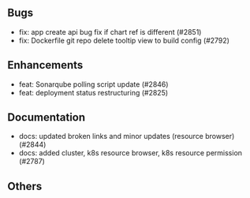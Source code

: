 ## Bugs
- fix: app create api bug fix if chart ref is different (#2851)
- fix: Dockerfile git repo delete tooltip view to build config (#2792)
## Enhancements
- feat: Sonarqube polling script update (#2846)
- feat: deployment status restructuring (#2825)
## Documentation
- docs: updated broken links and minor updates (resource browser) (#2844)
- docs: added cluster, k8s resource browser, k8s resource permission (#2787)
## Others
